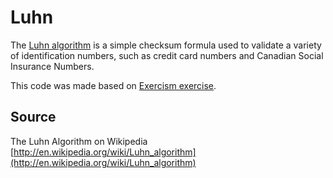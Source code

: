# Luhn

The [Luhn algorithm](https://en.wikipedia.org/wiki/Luhn_algorithm) is
a simple checksum formula used to validate a variety of identification
numbers, such as credit card numbers and Canadian Social Insurance
Numbers.

This code was made based on [Exercism exercise](https://exercism.io/tracks/clojure/exercises/luhn).

## Source

The Luhn Algorithm on Wikipedia [http://en.wikipedia.org/wiki/Luhn_algorithm](http://en.wikipedia.org/wiki/Luhn_algorithm)
